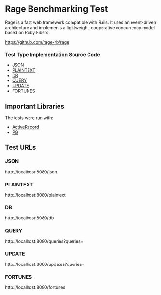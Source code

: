 # Rage Benchmarking Test

Rage is a fast web framework compatible with Rails. It uses an event-driven architecture and implements a lightweight, cooperative concurrency model based on Ruby Fibers.

https://github.com/rage-rb/rage

### Test Type Implementation Source Code

* [JSON](app/controllers/benchmarks_controller.rb)
* [PLAINTEXT](app/controllers/benchmarks_controller.rb)
* [DB](app/controllers/benchmarks_controller.rb)
* [QUERY](app/controllers/benchmarks_controller.rb)
* [UPDATE](app/controllers/benchmarks_controller.rb)
* [FORTUNES](app/controllers/benchmarks_controller.rb)

## Important Libraries

The tests were run with:

* [ActiveRecord](https://rubygems.org/gems/activerecord)
* [PG](https://rubygems.org/gems/pg)

## Test URLs

### JSON

http://localhost:8080/json

### PLAINTEXT

http://localhost:8080/plaintext

### DB

http://localhost:8080/db

### QUERY

http://localhost:8080/queries?queries=

### UPDATE

http://localhost:8080/updates?queries=

### FORTUNES

http://localhost:8080/fortunes
